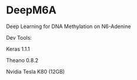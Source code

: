 # DeepM6A

Deep Learning for DNA Methylation on N6-Adenine

Dev Tools:

Keras 1.1.1

Theano 0.8.2

Nvidia Tesla K80 (12GB)


